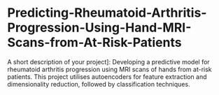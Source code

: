 # Predicting-Rheumatoid-Arthritis-Progression-Using-Hand-MRI-Scans-from-At-Risk-Patients
A short description of your project]: Developing a predictive model for rheumatoid arthritis progression using MRI scans of hands from at-risk patients. This project utilises autoencoders for feature extraction and dimensionality reduction, followed by classification techniques.

